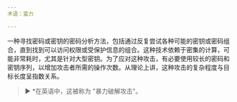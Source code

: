```yaml
---
术语：蛮力

---
```

一种寻找密码或密钥的密码分析方法，包括通过反复尝试各种可能的密钥或密码组合，直到找到可以访问权限或受保护信息的组合。这种技术依赖于密集的计算，可能非常耗时，尤其是针对大型密钥。为了应对这种攻击，有必要使用较长的密码和密钥序列，以增加攻击者所需的操作次数。从理论上讲，这种攻击的复杂程度与目标长度呈指数关系。

> ► *在英语中，这被称为 "暴力破解攻击"。